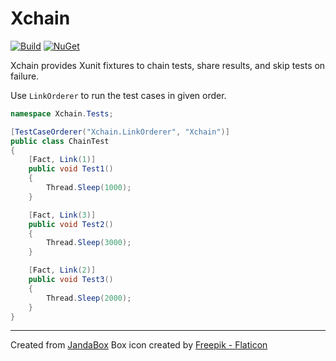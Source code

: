 # Xchain

[![Build](https://github.com/Jandini/Xchain/actions/workflows/build.yml/badge.svg)](https://github.com/Jandini/Xchain/actions/workflows/build.yml)
[![NuGet](https://github.com/Jandini/Xchain/actions/workflows/nuget.yml/badge.svg)](https://github.com/Jandini/Xchain/actions/workflows/nuget.yml)

Xchain provides Xunit fixtures to chain tests, share results, and skip tests on failure.


Use `LinkOrderer` to run the test cases in given order. 

```C#
namespace Xchain.Tests;

[TestCaseOrderer("Xchain.LinkOrderer", "Xchain")]
public class ChainTest
{
    [Fact, Link(1)]
    public void Test1()
    {
        Thread.Sleep(1000);
    }

    [Fact, Link(3)]
    public void Test2()
    {
        Thread.Sleep(3000);
    }

    [Fact, Link(2)]
    public void Test3()
    {
        Thread.Sleep(2000);
    }
}
```

---
Created from [JandaBox](https://github.com/Jandini/JandaBox)
Box icon created by [Freepik - Flaticon](https://www.flaticon.com/free-icons/box)
